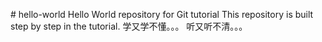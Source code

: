 \# hello-world
Hello World repository for Git tutorial
This repository is built step by step in the tutorial.
学又学不懂。。。
听又听不清。。。